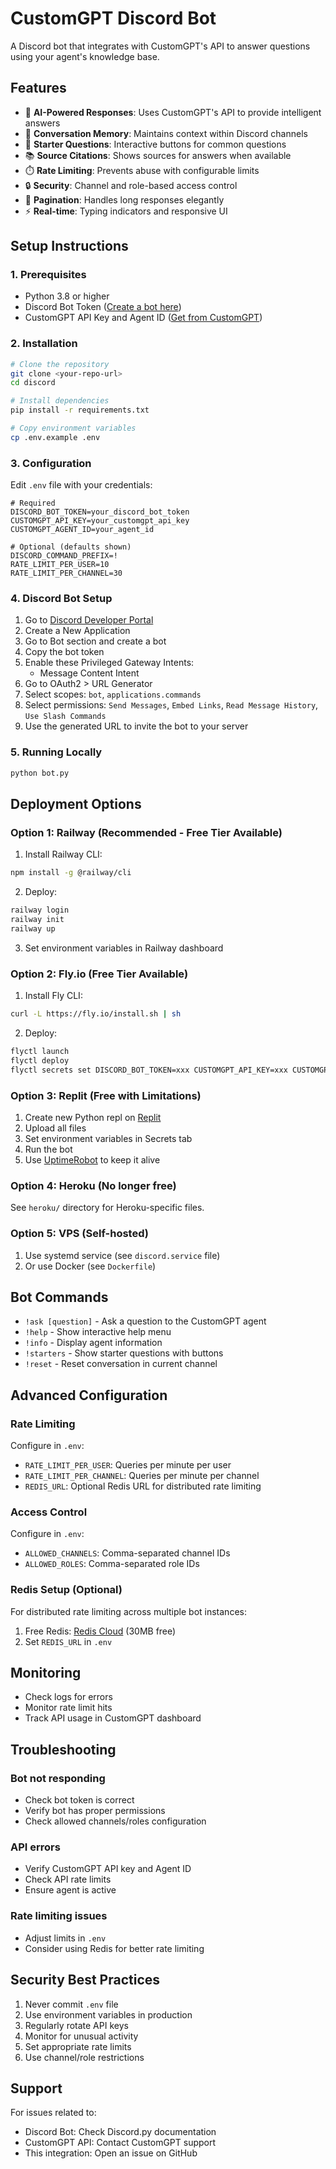 # CustomGPT Discord Bot

A Discord bot that integrates with CustomGPT's API to answer questions using your agent's knowledge base.

## Features

- 🤖 **AI-Powered Responses**: Uses CustomGPT's API to provide intelligent answers
- 💬 **Conversation Memory**: Maintains context within Discord channels
- 🚀 **Starter Questions**: Interactive buttons for common questions
- 📚 **Source Citations**: Shows sources for answers when available
- ⏱️ **Rate Limiting**: Prevents abuse with configurable limits
- 🔒 **Security**: Channel and role-based access control
- 📄 **Pagination**: Handles long responses elegantly
- ⚡ **Real-time**: Typing indicators and responsive UI

## Setup Instructions

### 1. Prerequisites

- Python 3.8 or higher
- Discord Bot Token ([Create a bot here](https://discord.com/developers/applications))
- CustomGPT API Key and Agent ID ([Get from CustomGPT](https://app.customgpt.ai))

### 2. Installation

```bash
# Clone the repository
git clone <your-repo-url>
cd discord

# Install dependencies
pip install -r requirements.txt

# Copy environment variables
cp .env.example .env
```

### 3. Configuration

Edit `.env` file with your credentials:

```env
# Required
DISCORD_BOT_TOKEN=your_discord_bot_token
CUSTOMGPT_API_KEY=your_customgpt_api_key
CUSTOMGPT_AGENT_ID=your_agent_id

# Optional (defaults shown)
DISCORD_COMMAND_PREFIX=!
RATE_LIMIT_PER_USER=10
RATE_LIMIT_PER_CHANNEL=30
```

### 4. Discord Bot Setup

1. Go to [Discord Developer Portal](https://discord.com/developers/applications)
2. Create a New Application
3. Go to Bot section and create a bot
4. Copy the bot token
5. Enable these Privileged Gateway Intents:
   - Message Content Intent
6. Go to OAuth2 > URL Generator
7. Select scopes: `bot`, `applications.commands`
8. Select permissions: `Send Messages`, `Embed Links`, `Read Message History`, `Use Slash Commands`
9. Use the generated URL to invite the bot to your server

### 5. Running Locally

```bash
python bot.py
```

## Deployment Options

### Option 1: Railway (Recommended - Free Tier Available)

1. Install Railway CLI:
```bash
npm install -g @railway/cli
```

2. Deploy:
```bash
railway login
railway init
railway up
```

3. Set environment variables in Railway dashboard

### Option 2: Fly.io (Free Tier Available)

1. Install Fly CLI:
```bash
curl -L https://fly.io/install.sh | sh
```

2. Deploy:
```bash
flyctl launch
flyctl deploy
flyctl secrets set DISCORD_BOT_TOKEN=xxx CUSTOMGPT_API_KEY=xxx CUSTOMGPT_AGENT_ID=xxx
```

### Option 3: Replit (Free with Limitations)

1. Create new Python repl on [Replit](https://replit.com)
2. Upload all files
3. Set environment variables in Secrets tab
4. Run the bot
5. Use [UptimeRobot](https://uptimerobot.com) to keep it alive

### Option 4: Heroku (No longer free)

See `heroku/` directory for Heroku-specific files.

### Option 5: VPS (Self-hosted)

1. Use systemd service (see `discord.service` file)
2. Or use Docker (see `Dockerfile`)

## Bot Commands

- `!ask [question]` - Ask a question to the CustomGPT agent
- `!help` - Show interactive help menu
- `!info` - Display agent information
- `!starters` - Show starter questions with buttons
- `!reset` - Reset conversation in current channel

## Advanced Configuration

### Rate Limiting

Configure in `.env`:
- `RATE_LIMIT_PER_USER`: Queries per minute per user
- `RATE_LIMIT_PER_CHANNEL`: Queries per minute per channel
- `REDIS_URL`: Optional Redis URL for distributed rate limiting

### Access Control

Configure in `.env`:
- `ALLOWED_CHANNELS`: Comma-separated channel IDs
- `ALLOWED_ROLES`: Comma-separated role IDs

### Redis Setup (Optional)

For distributed rate limiting across multiple bot instances:

1. Free Redis: [Redis Cloud](https://redis.com/try-free/) (30MB free)
2. Set `REDIS_URL` in `.env`

## Monitoring

- Check logs for errors
- Monitor rate limit hits
- Track API usage in CustomGPT dashboard

## Troubleshooting

### Bot not responding
- Check bot token is correct
- Verify bot has proper permissions
- Check allowed channels/roles configuration

### API errors
- Verify CustomGPT API key and Agent ID
- Check API rate limits
- Ensure agent is active

### Rate limiting issues
- Adjust limits in `.env`
- Consider using Redis for better rate limiting

## Security Best Practices

1. Never commit `.env` file
2. Use environment variables in production
3. Regularly rotate API keys
4. Monitor for unusual activity
5. Set appropriate rate limits
6. Use channel/role restrictions

## Support

For issues related to:
- Discord Bot: Check Discord.py documentation
- CustomGPT API: Contact CustomGPT support
- This integration: Open an issue on GitHub